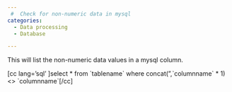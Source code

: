 ```yaml
---
 #  Check for non-numeric data in mysql
categories:
  - Data processing
  - Database

---
```

This will list the non-numeric data values in a mysql column.

[cc lang=&#8217;sql&#8217; ]select \* from \`tablename\` where concat(&#8221;,\`columnname\` \* 1) <> \`columnname\`[/cc]

<div class="zemanta-pixie">
  <img class="zemanta-pixie-img" src="http://img.zemanta.com/pixy.gif?x-id=dda9f3a7-b810-8363-8180-8096b9010999" alt="" />
</div>